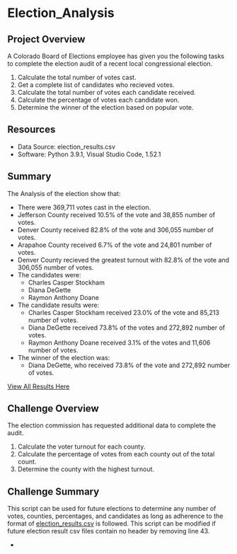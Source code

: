 # Election_Analysis

## Project Overview
A Colorado Board of Elections employee has given you the following tasks to complete the election audit of a recent local 
congressional election.

1. Calculate the total number of votes cast. 
2. Get a complete list of candidates who recieved votes. 
3. Calculate the total number of votes each candidate received. 
4. Calculate the percentage of votes each candidate won.
5. Determine the winner of the election based on popular vote.

## Resources
- Data Source: election_results.csv
- Software: Python 3.9.1, Visual Studio Code, 1.52.1

## Summary
The Analysis of the election show that:

- There were 369,711 votes cast in the election. 
- Jefferson County received 10.5% of the vote and 38,855 number of votes.
- Denver County received 82.8% of the vote and 306,055 number of votes.
- Arapahoe County received 6.7% of the vote and 24,801 number of votes.
- Denver County recieved the greatest turnout with 82.8% of the vote and 306,055 number of votes. 
- The candidates were:
  - Charles Casper Stockham
  - Diana DeGette
  - Raymon Anthony Doane
- The candidate results were: 
  - Charles Casper Stockham received 23.0% of the vote and 85,213 number of votes. 
  - Diana DeGette received 73.8% of the votes and 272,892 number of votes. 
  - Raymon Anthony Doane received 3.1% of the votes and 11,606 number of votes. 
- The winner of the election was:
  - Diana DeGette, who received 73.8% of the vote and 272,892 number of votes. 
  
[View All Results Here](./analysis/election_analysis.txt)
  
## Challenge Overview 
The election commission has requested additional data to complete the audit. 

1. Calculate the voter turnout for each county. 
2. Calculate the percentage of votes from each county out of the total count. 
3. Determine the county with the highest turnout. 


## Challenge Summary 
This script can be used for future elections to determine any number of votes, counties, percentages, and candidates as long as adherence to the format of [election_results.csv](./Resources/election_results.csv) is followed. This script can be modified if future election result csv files contain no header by removing line 43.  


- 

